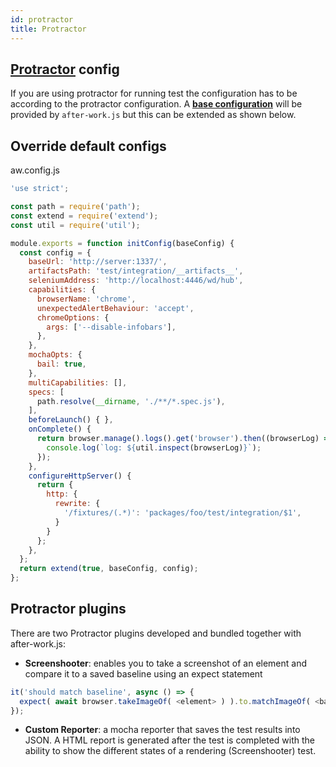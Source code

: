 ```yaml
---
id: protractor
title: Protractor
---
```


## [Protractor](https://github.com/angular/protractor) config

If you are using protractor for running test the configuration has to be according to the protractor configuration. A [**base configuration**](../src/protractor/config.js) will be provided by `after-work.js` but this can be extended as shown below.

## Override default configs

aw.config.js

```js
'use strict';

const path = require('path');
const extend = require('extend');
const util = require('util');

module.exports = function initConfig(baseConfig) {
  const config = {
    baseUrl: 'http://server:1337/',
    artifactsPath: 'test/integration/__artifacts__',
    seleniumAddress: 'http://localhost:4446/wd/hub',
    capabilities: {
      browserName: 'chrome',
      unexpectedAlertBehaviour: 'accept',
      chromeOptions: {
        args: ['--disable-infobars'],
      },
    },
    mochaOpts: {
      bail: true,
    },
    multiCapabilities: [],
    specs: [
      path.resolve(__dirname, './**/*.spec.js'),
    ],
    beforeLaunch() { },
    onComplete() {
      return browser.manage().logs().get('browser').then((browserLog) => {
        console.log(`log: ${util.inspect(browserLog)}`);
      });
    },
    configureHttpServer() {
      return {
        http: {
          rewrite: {
            '/fixtures/(.*)': 'packages/foo/test/integration/$1',
          }
        }
      };
    },
  };
  return extend(true, baseConfig, config);
};
```

## Protractor plugins

There are two Protractor plugins developed and bundled together with after-work.js:

* **Screenshooter**: enables you to take a screenshot of an element and compare it to a saved baseline using an expect statement

```js
it('should match baseline', async () => {
  expect( await browser.takeImageOf( <element> ) ).to.matchImageOf( <baseline> );
});
```

* **Custom Reporter**: a mocha reporter that saves the test results into JSON. A HTML report is generated after the test is completed with the ability to show the different states of a rendering (Screenshooter) test.
